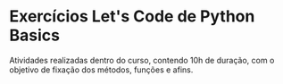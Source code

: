 # Exercícios Let's Code de Python Basics

Atividades realizadas dentro do curso, contendo 10h de duração, com o objetivo de fixação dos métodos, funções e afins.
